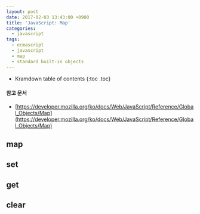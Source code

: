 ```yaml
---
layout: post
date: 2017-02-03 13:43:00 +0900
title: 'JavaScript: Map'
categories:
  - javascript
tags:
  - ecmascript
  - javascript
  - map
  - standard built-in objects
---
```


* Kramdown table of contents
{:toc .toc}

#### 참고 문서

- [https://developer.mozilla.org/ko/docs/Web/JavaScript/Reference/Global_Objects/Map](https://developer.mozilla.org/ko/docs/Web/JavaScript/Reference/Global_Objects/Map)


## map

## set

## get

## clear
